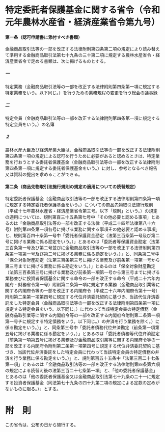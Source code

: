 # 特定委託者保護基金に関する省令（令和元年農林水産省・経済産業省令第九号）
#### 第一条（認可申請書に添付すべき書類）
金融商品取引法等の一部を改正する法律附則第四条第二項の規定により読み替えて準用する金融商品取引法第七十九条の三十第二項に規定する農林水産省令・経済産業省令で定める書類は、次に掲げるものとする。
##### 一
特定業務（金融商品取引法等の一部を改正する法律附則第四条第一項に規定する特定業務をいう。以下同じ。）を行うための業務規程の変更を行う総会の議事録
##### 二
特定会員（金融商品取引法等の一部を改正する法律附則第四条第一項に規定する特定会員をいう。）の名簿
##### ２
農林水産大臣及び経済産業大臣は、金融商品取引法等の一部を改正する法律附則第四条第一項の規定による認可を行うために必要があると認めるときは、特定業務を行おうとする委託者保護基金（金融商品取引法等の一部を改正する法律附則第四条第一項に規定する委託者保護基金をいう。）に対し、参考となるべき報告又は資料の提出を求めることができる。
#### 第二条（商品先物取引法施行規則の規定の適用についての読替規定）
特定委託者保護基金（金融商品取引法等の一部を改正する法律附則第四条第一項に規定する特定委託者保護基金をいう。）についての商品先物取引法施行規則（平成十七年農林水産省・経済産業省令第三号。以下「規則」という。）の規定の適用については、規則第百三十五条第七号中「その他必要と認める事項」とあるのは「金融商品取引法等の一部を改正する法律（平成二十四年法律第八十六号）附則第四条第一項各号に掲げる業務に関する事項その他必要と認める事項」と、規則第百四十条第一号中「委託者保護資金勘定（法第三百条第一号及び第二号に掲げる業務に係る勘定をいう。）」とあるのは「委託者等保護資金勘定（法第三百条第一号及び第二号並びに金融商品取引法等の一部を改正する法律附則第四条第一項第一号及び第二号に掲げる業務に係る勘定をいう。）」と、同条第二号中「保全対象財産勘定（法第三百条第三号に掲げる業務及び前条第一項第一号から第三号までに掲げる業務に係る勘定をいう。）」とあるのは「保全対象財産勘定（法第三百条第三号に掲げる業務及び前条第一項第一号から第三号までに掲げる業務並びに投資者保護基金に関する命令の一部を改正する命令（平成二十六年内閣府・財務省令第一号）附則第二条第一項に規定する業務（金融商品取引業等に関する内閣府令等の一部を改正する内閣府令（平成二十六年内閣府令第十一号）附則第二条第一項第四号に規定する代位弁済委託契約に基づき、当該代位弁済委託をした特定会員（金融商品取引法等の一部を改正する法律附則第四条第一項に規定する特定会員をいう。以下同じ。）に代わって当該特定会員の特定債務（金融商品取引業等に関する内閣府令等の一部を改正する内閣府令附則第二条第一項第一号チに規定する特定債務をいう。以下同じ。）の弁済を行う業務を除く。）に係る勘定をいう。）」と、同条第三号中「委託者債務代位弁済勘定（前条第一項第五号に掲げる業務に係る勘定をいう。）」とあるのは「委託者債務等代位弁済勘定（前条第一項第五号に掲げる業務及び金融商品取引業等に関する内閣府令等の一部を改正する内閣府令附則第二条第一項第四号に規定する代位弁済委託契約に基づき、当該代位弁済委託をした特定会員に代わって当該特定会員の特定債務の弁済を行う業務に係る勘定をいう。）」と、規則第百五十五条中「法第三百二十七条第一項」とあるのは「金融商品取引法等の一部を改正する法律附則第四条第六項の規定による読替え後の法第三百二十七条第一項」と、「他の委託者保護基金」とあるのは「他の委託者保護基金又は金融商品取引法第七十九条の二十一に規定する投資者保護基金（同法第七十九条の四十九第二項の規定による定款の定めがないものに限る。）」とする。
# 附　則
この省令は、公布の日から施行する。

